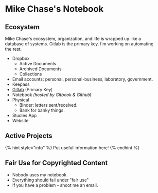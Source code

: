 # Mike Chase's Notebook

## Ecosystem

Mike Chase's ecosystem, organization, and life is wrapped up like a database of systems. Gitlab is the primary key. I'm working on automating the rest.

* Dropbox
  * Active Documents
  * Archived Documents
  * Collections
* Email accounts: personal, personal-business, laboratory, government.
* Keepass
* [Gitlab](https://gitlab.com/MikeChase) (Primary Key)
* Notebook _(hosted by Gitbook & Github)_
* Physical
  * Binder: letters sent/received.
  * Bank for banky things.
* Studies App
* Website

## Active Projects

{% hint style="info" %}
Put useful information here!
{% endhint %}

## Fair Use for Copyrighted Content

* Nobody uses my notebook.
* Everything should fall under "fair use"
* If you have a problem - shoot me an email.

